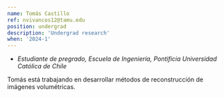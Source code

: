 ```yaml
---
name: Tomás Castillo
ref: nvivancos12@tamu.edu
position: undergrad
description: 'Undergrad research'
when: '2024-1'
---
```


- _Estudiante de pregrado, Escuela de Ingeniería, Pontificia Universidad Católica de Chile_

Tomás está trabajando en desarrollar métodos de reconstrucción de imágenes volumétricas. 